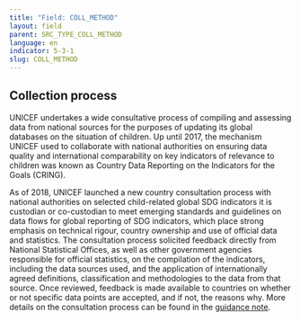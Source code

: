 ```yaml
---
title: "Field: COLL_METHOD"
layout: field
parent: SRC_TYPE_COLL_METHOD
language: en
indicator: 5-3-1
slug: COLL_METHOD
---
```

## Collection process

UNICEF undertakes a wide consultative process of compiling and assessing data from national sources for the purposes of updating its global databases on the situation of children. Up until 2017, the mechanism UNICEF used to collaborate with national authorities on ensuring data quality and international comparability on key indicators of relevance to children was known as Country Data Reporting on the Indicators for the Goals (CRING).

 As of 2018, UNICEF launched a new country consultation process with national authorities on selected child-related global SDG indicators it is custodian or co-custodian to meet emerging standards and guidelines on data flows for global reporting of SDG indicators, which place strong emphasis on technical rigour, country ownership and use of official data and statistics. The consultation process solicited feedback directly from National Statistical Offices, as well as other government agencies responsible for official statistics, on the compilation of the indicators, including the data sources used, and the application of internationally agreed definitions, classification and methodologies to the data from that source. Once reviewed, feedback is made available to countries on whether or not specific data points are accepted, and if not, the reasons why. More details on the consultation process can be found in the [guidance note](https://data.unicef.org/resources/resource-type/guidance/).